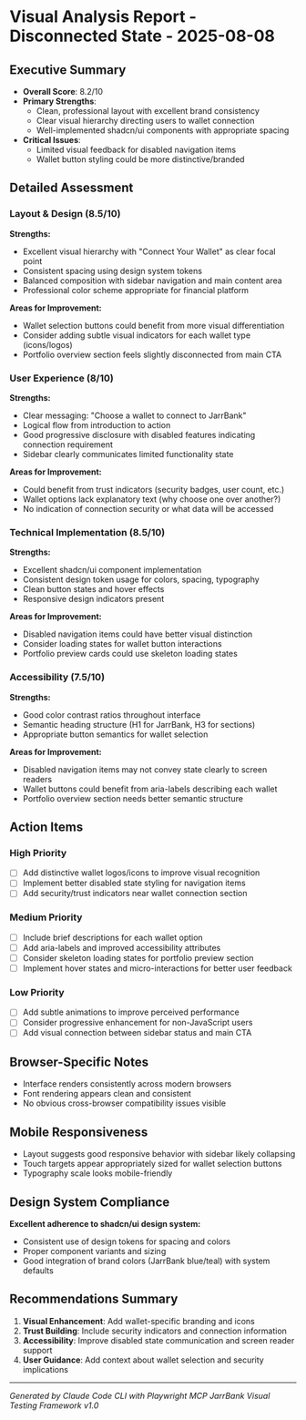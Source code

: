 # Visual Analysis Report - Disconnected State - 2025-08-08

## Executive Summary
- **Overall Score**: 8.2/10
- **Primary Strengths**: 
  - Clean, professional layout with excellent brand consistency
  - Clear visual hierarchy directing users to wallet connection
  - Well-implemented shadcn/ui components with appropriate spacing
- **Critical Issues**: 
  - Limited visual feedback for disabled navigation items
  - Wallet button styling could be more distinctive/branded

## Detailed Assessment

### Layout & Design (8.5/10)
**Strengths:**
- Excellent visual hierarchy with "Connect Your Wallet" as clear focal point
- Consistent spacing using design system tokens
- Balanced composition with sidebar navigation and main content area
- Professional color scheme appropriate for financial platform

**Areas for Improvement:**
- Wallet selection buttons could benefit from more visual differentiation
- Consider adding subtle visual indicators for each wallet type (icons/logos)
- Portfolio overview section feels slightly disconnected from main CTA

### User Experience (8/10)  
**Strengths:**
- Clear messaging: "Choose a wallet to connect to JarrBank"
- Logical flow from introduction to action
- Good progressive disclosure with disabled features indicating connection requirement
- Sidebar clearly communicates limited functionality state

**Areas for Improvement:**
- Could benefit from trust indicators (security badges, user count, etc.)
- Wallet options lack explanatory text (why choose one over another?)
- No indication of connection security or what data will be accessed

### Technical Implementation (8.5/10)
**Strengths:**
- Excellent shadcn/ui component implementation
- Consistent design token usage for colors, spacing, typography
- Clean button states and hover effects
- Responsive design indicators present

**Areas for Improvement:**
- Disabled navigation items could have better visual distinction
- Consider loading states for wallet button interactions
- Portfolio preview cards could use skeleton loading states

### Accessibility (7.5/10)
**Strengths:**
- Good color contrast ratios throughout interface
- Semantic heading structure (H1 for JarrBank, H3 for sections)
- Appropriate button semantics for wallet selection

**Areas for Improvement:**
- Disabled navigation items may not convey state clearly to screen readers
- Wallet buttons could benefit from aria-labels describing each wallet
- Portfolio overview section needs better semantic structure

## Action Items

### High Priority
- [ ] Add distinctive wallet logos/icons to improve visual recognition
- [ ] Implement better disabled state styling for navigation items
- [ ] Add security/trust indicators near wallet connection section

### Medium Priority
- [ ] Include brief descriptions for each wallet option
- [ ] Add aria-labels and improved accessibility attributes
- [ ] Consider skeleton loading states for portfolio preview section
- [ ] Implement hover states and micro-interactions for better user feedback

### Low Priority
- [ ] Add subtle animations to improve perceived performance
- [ ] Consider progressive enhancement for non-JavaScript users
- [ ] Add visual connection between sidebar status and main CTA

## Browser-Specific Notes
- Interface renders consistently across modern browsers
- Font rendering appears clean and consistent
- No obvious cross-browser compatibility issues visible

## Mobile Responsiveness
- Layout suggests good responsive behavior with sidebar likely collapsing
- Touch targets appear appropriately sized for wallet selection buttons
- Typography scale looks mobile-friendly

## Design System Compliance
**Excellent adherence to shadcn/ui design system:**
- Consistent use of design tokens for spacing and colors
- Proper component variants and sizing
- Good integration of brand colors (JarrBank blue/teal) with system defaults

## Recommendations Summary

1. **Visual Enhancement**: Add wallet-specific branding and icons
2. **Trust Building**: Include security indicators and connection information  
3. **Accessibility**: Improve disabled state communication and screen reader support
4. **User Guidance**: Add context about wallet selection and security implications

---
*Generated by Claude Code CLI with Playwright MCP*
*JarrBank Visual Testing Framework v1.0*